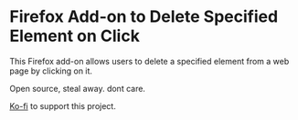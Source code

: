 # Firefox Add-on to Delete Specified Element on Click

This Firefox add-on allows users to delete a specified element from a web page by clicking on it. 

Open source, steal away. dont care. 
 
 [Ko-fi](https://ko-fi.com/salixw) to support this project.
